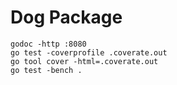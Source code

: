 Dog Package
===========

```
godoc -http :8080
go test -coverprofile .coverate.out
go tool cover -html=.coverate.out
go test -bench .
```